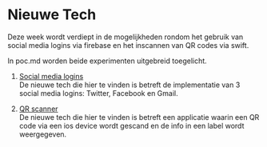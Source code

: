 Nieuwe Tech 
===========

Deze week wordt verdiept in de mogelijkheden rondom het gebruik van social media logins via firebase en het inscannen van QR codes via swift.

In poc.md worden beide experimenten uitgebreid toegelicht.

1. [Social media logins](https://github.com/BillyJean1/Zoe-Kroontje-Gillette/tree/master/Week4/poc/FirebaseSocialMediaLogins)  
De nieuwe tech die hier te vinden is betreft de implementatie van 3 social media logins: Twitter, Facebook en Gmail. 

2. [QR scanner](https://github.com/BillyJean1/Zoe-Kroontje-Gillette/tree/master/Week4/poc/QRScanner)  
De nieuwe tech die hier te vinden is betreft een applicatie waarin een QR code via een ios device wordt gescand en de info in een label wordt weergegeven.
